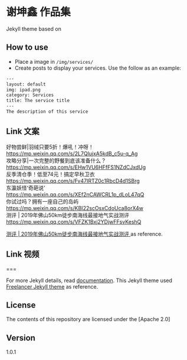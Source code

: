 # 谢坤鑫 作品集

Jekyll theme based on 

## How to use
 - Place a image in `/img/services/`
 - Create posts to display your services. Use the follow as an example:

```txt
---
layout: default
img: ipad.png
category: Services
title: The service title
---
The description of this service
```

## Link 文案
好物尝鲜|羽绒只要5折！爆吼！冲呀！  
https://mp.weixin.qq.com/s/2L7QlujxA5kdB_c5u-q_Ag  
攻略分享|一次完整的野餐到底该准备什么？  
https://mp.weixin.qq.com/s/EHw1VU6HFfFS1NZdCJxdUg  
反季清仓季！低至74元！搞定早秋卫衣  
https://mp.weixin.qq.com/s/Fv47IRTZ0c1RbcD4d1SBrg  
东瀛妖怪‘奇葩说’  
https://mp.weixin.qq.com/s/XEf2nCAWCRL1p_dLoL47qQ  
你试过吗？拥有一座自己的岛屿  
https://mp.weixin.qq.com/s/KBI22scOsxCdoUca8orX4w  
测评 | 2019年佛山50km徒步南海线最接地气实战测评  
https://mp.weixin.qq.com/s/VFZK1Bxj2YDjwFFsvKeshQ

[测评 | 2019年佛山50km徒步南海线最接地气实战测评 ](https://mp.weixin.qq.com/s/VFZK1Bxj2YDjwFFsvKeshQ) as reference.

## Link 视频


===

For more Jekyll details, read [documentation](http://jekyllrb.com/).
This Jekyll theme used [Freelancer Jekyll theme](https://github.com/jeromelachaud/freelancer-theme/) as reference.

## License
The contents of this repository are licensed under the [Apache
2.0]
## Version
1.0.1
